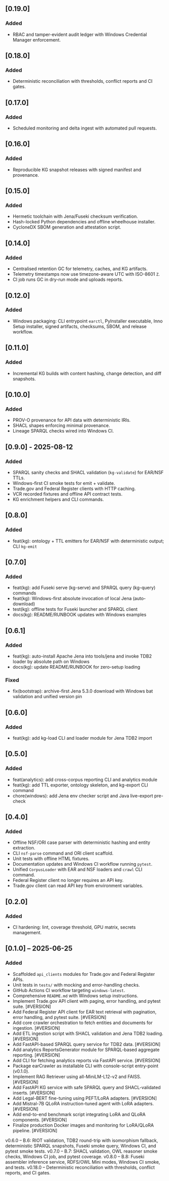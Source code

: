 ## [0.19.0]
### Added
- RBAC and tamper-evident audit ledger with Windows Credential Manager enforcement.

## [0.18.0]
### Added
- Deterministic reconciliation with thresholds, conflict reports and CI gates.

## [0.17.0]
### Added
- Scheduled monitoring and delta ingest with automated pull requests.

## [0.16.0]
### Added
- Reproducible KG snapshot releases with signed manifest and provenance.

## [0.15.0]
### Added
- Hermetic toolchain with Jena/Fuseki checksum verification.
- Hash-locked Python dependencies and offline wheelhouse installer.
- CycloneDX SBOM generation and attestation script.

## [0.14.0]
### Added
- Centralised retention GC for telemetry, caches, and KG artifacts.
- Telemetry timestamps now use timezone-aware UTC with ISO-8601 `Z`.
- CI job runs GC in dry-run mode and uploads reports.

## [0.12.0]
### Added
- Windows packaging: CLI entrypoint `earctl`, PyInstaller executable, Inno Setup installer, signed artifacts, checksums, SBOM, and release workflow.

## [0.11.0]
### Added
- Incremental KG builds with content hashing, change detection, and diff snapshots.

## [0.10.0]
### Added
- PROV-O provenance for API data with deterministic IRIs.
- SHACL shapes enforcing minimal provenance.
- Lineage SPARQL checks wired into Windows CI.

## [0.9.0] - 2025-08-12
### Added
- SPARQL sanity checks and SHACL validation (`kg-validate`) for EAR/NSF TTLs.
- Windows-first CI smoke tests for emit + validate.
- Trade.gov and Federal Register clients with HTTP caching.
- VCR recorded fixtures and offline API contract tests.
- KG enrichment helpers and CLI commands.

## [0.8.0]
### Added
- feat(kg): ontology + TTL emitters for EAR/NSF with deterministic output; CLI `kg-emit`

## [0.7.0]
### Added
- feat(kg): add Fuseki serve (kg-serve) and SPARQL query (kg-query) commands
- feat(kg): Windows-first absolute invocation of local Jena (auto-download)
- test(kg): offline tests for Fuseki launcher and SPARQL client
- docs(kg): README/RUNBOOK updates with Windows examples

## [0.6.1]
### Added
- feat(kg): auto-install Apache Jena into tools/jena and invoke TDB2 loader by absolute path on Windows
- docs(kg): update README/RUNBOOK for zero-setup loading
### Fixed
- fix(bootstrap): archive-first Jena 5.3.0 download with Windows bat validation and unified version pin

## [0.6.0]
### Added
- feat(kg): add kg-load CLI and loader module for Jena TDB2 import

## [0.5.0]
### Added
- feat(analytics): add cross-corpus reporting CLI and analytics module
- feat(kg): add TTL exporter, ontology skeleton, and kg-export CLI command
- chore(windows): add Jena env checker script and Java live-export pre-check

## [0.4.0]
### Added
- Offline NSF/ORI case parser with deterministic hashing and entity extraction.
- CLI ``nsf-parse`` command and ORI client scaffold.
- Unit tests with offline HTML fixtures.
- Documentation updates and Windows CI workflow running ``pytest``.
- Unified ``CorpusLoader`` with EAR and NSF loaders and ``crawl`` CLI command.
- Federal Register client no longer requires an API key.
- Trade.gov client can read API key from environment variables.

## [0.2.0]
### Added
- CI hardening: lint, coverage threshold, GPU matrix, secrets management.

## [0.1.0] – 2025-06-25
### Added
- Scaffolded `api_clients` modules for Trade.gov and Federal Register APIs.
- Unit tests in `tests/` with mocking and error-handling checks.
- GitHub Actions CI workflow targeting `windows-latest`.
- Comprehensive `README.md` with Windows setup instructions.
- Implement Trade.gov API client with paging, error handling, and pytest suite. [#VERSION]
- Add Federal Register API client for EAR text retrieval with pagination, error handling, and pytest suite. [#VERSION]
- Add core crawler orchestration to fetch entities and documents for ingestion. [#VERSION]
- Add ETL ingestion script with SHACL validation and Jena TDB2 loading. [#VERSION]
- Add FastAPI-based SPARQL query service for TDB2 data. [#VERSION]
- Add analytics ReportsGenerator module for SPARQL-based aggregate reporting. [#VERSION]
- Add CLI for fetching analytics reports via FastAPI service. [#VERSION]
- Package earCrawler as installable CLI with console-script entry-point (v0.1.0).
- Implement RAG Retriever using all-MiniLM-L12-v2 and FAISS. [#VERSION]
- Add FastAPI KG service with safe SPARQL query and SHACL-validated inserts. [#VERSION]
- Add Legal-BERT fine-tuning using PEFT/LoRA adapters. [#VERSION]
- Add Mistral-7B QLoRA instruction-tuned agent with LoRA adapters. [#VERSION]
- Add end-to-end benchmark script integrating LoRA and QLoRA components. [#VERSION]
- Finalize production Docker images and monitoring for LoRA/QLoRA pipeline. [#VERSION]

v0.6.0 – B.6: RIOT validation, TDB2 round-trip with isomorphism fallback, deterministic SPARQL snapshots, Fuseki smoke query, Windows CI, and pytest smoke tests.
v0.7.0 – B.7: SHACL validation, OWL reasoner smoke checks, Windows CI job, and pytest coverage.
v0.8.0 – B.8: Fuseki assembler inference service, RDFS/OWL Mini modes, Windows CI smoke, and tests.
v0.18.0 – Deterministic reconciliation with thresholds, conflict reports, and CI gates.
